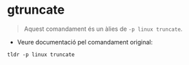 # gtruncate

> Aquest comandament és un àlies de `-p linux truncate`.

- Veure documentació pel comandament original:

`tldr -p linux truncate`
